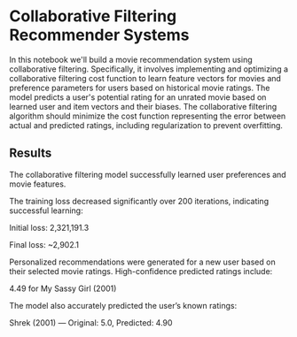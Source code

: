# Collaborative Filtering Recommender Systems

In this notebook we'll build a movie recommendation system using collaborative filtering. Specifically, it involves implementing and optimizing a collaborative filtering cost function to learn feature vectors for movies and preference parameters for users based on historical movie ratings. The model predicts a user's potential rating for an unrated movie based on learned user and item vectors and their biases. The collaborative filtering algorithm should minimize the cost function representing the error between actual and predicted ratings, including regularization to prevent overfitting.

## Results

The collaborative filtering model successfully learned user preferences and movie features.

The training loss decreased significantly over 200 iterations, indicating successful learning:

Initial loss: 2,321,191.3

Final loss: ~2,902.1

Personalized recommendations were generated for a new user based on their selected movie ratings. High-confidence predicted ratings include:

4.49 for My Sassy Girl (2001)

The model also accurately predicted the user’s known ratings:

Shrek (2001) — Original: 5.0, Predicted: 4.90
